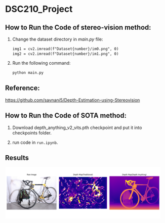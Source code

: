# DSC210_Project

## How to Run the Code of stereo-vision method:
1) Change the dataset directory in *main.py* file:

    ```PY
    img1 = cv2.imread(f"Dataset{number}/im0.png", 0)
    img2 = cv2.imread(f"Dataset{number}/im1.png", 0)
    ```
2) Run the following command:
  
    ```sh
    python main.py
    ```

## Reference:
https://github.com/savnani5/Depth-Estimation-using-Stereovision

## How to Run the Code of SOTA method:
1) Download depth_anything_v2_vits.pth checkpoint and put it into checkpoints folder.

2) run code in `run.ipynb`.

## Results
<!-- Image is currently blank/missing -->
![Combined Results](/figs/combined_images.png)